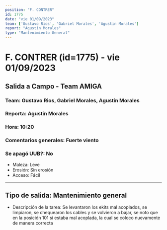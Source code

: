 ```yaml
---
position: "F. CONTRER"
id: 1775
date: "vie 01/09/2023"
team: ['Gustavo Rios', 'Gabriel Morales', 'Agustin Morales']
report: "Agustin Morales"
type: "Mantenimiento General"
---
```


# F. CONTRER (id=1775) - vie 01/09/2023
## Salida a Campo - Team AMIGA
### Team: Gustavo Rios, Gabriel Morales, Agustin Morales
### Reporta: Agustin Morales
### Hora: 10:20
### Comentarios generales: Fuerte viento
### Se apagó UUB?: No 
- Maleza: Leve
- Erosión: Sin erosión
- Acceso: Fácil
---------
## Tipo de salida: Mantenimiento general
   - Descripción de la tarea: Se levantaron los ekits mal acoplados, se limpiaron, se chequearon los cables y se volvieron a bajar, se noto que en la posición  101 si estaba mal acoplada, la cual se coloco nuevamente de manera correcta 
